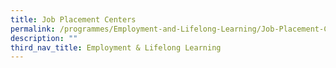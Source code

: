 ```yaml
---
title: Job Placement Centers
permalink: /programmes/Employment-and-Lifelong-Learning/Job-Placement-Centers
description: ""
third_nav_title: Employment & Lifelong Learning
---
```

